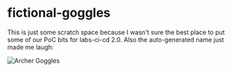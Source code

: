 # fictional-goggles

This is just some scratch space because I wasn't sure the best place to put some of our PoC bits for labs-ci-cd 2.0. Also the auto-generated name just made me laugh:

![Archer Goggles](https://vignette.wikia.nocookie.net/archer/images/f/f3/NightVisionGoggles.png/revision/latest/scale-to-width-down/340?cb=20110421193309 "hello")
